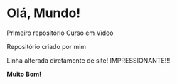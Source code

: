 # Olá, Mundo!
 Primeiro repositório  Curso em Vídeo

 Repositório criado por mim

Linha alterada diretamente de site! IMPRESSIONANTE!!!

**Muito Bom!**
